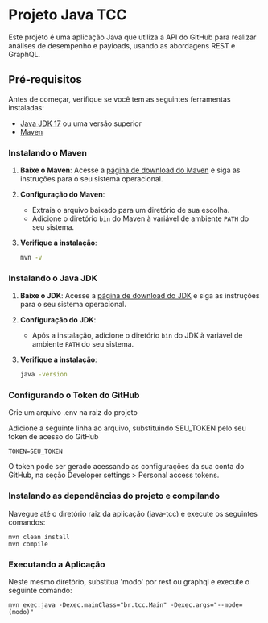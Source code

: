 # Projeto Java TCC

Este projeto é uma aplicação Java que utiliza a API do GitHub para realizar análises de desempenho e payloads, usando as abordagens REST e GraphQL.

## Pré-requisitos

Antes de começar, verifique se você tem as seguintes ferramentas instaladas:

- [Java JDK 17](https://www.oracle.com/java/technologies/javase-jdk17-downloads.html) ou uma versão superior
- [Maven](https://maven.apache.org/download.cgi)

### Instalando o Maven

1. **Baixe o Maven**: Acesse a [página de download do Maven](https://maven.apache.org/download.cgi) e siga as instruções para o seu sistema operacional.
   
2. **Configuração do Maven**:
   - Extraia o arquivo baixado para um diretório de sua escolha.
   - Adicione o diretório `bin` do Maven à variável de ambiente `PATH` do seu sistema.

3. **Verifique a instalação**:
    ```bash
   mvn -v

### Instalando o Java JDK

1. **Baixe o JDK**: Acesse a [página de download do JDK](https://www.oracle.com/java/technologies/javase-jdk17-downloads.html) e siga as instruções para o seu sistema operacional.
   
2. **Configuração do JDK**:
   - Após a instalação, adicione o diretório `bin` do JDK à variável de ambiente `PATH` do seu sistema.

3. **Verifique a instalação**:
    ```bash
   java -version

### Configurando o Token do GitHub

Crie um arquivo .env na raiz do projeto

Adicione a seguinte linha ao arquivo, substituindo SEU_TOKEN pelo seu token de acesso do GitHub

    TOKEN=SEU_TOKEN

O token pode ser gerado acessando as configurações da sua conta do GitHub, na seção Developer settings > Personal access tokens.

### Instalando as dependências do projeto e compilando

Navegue até o diretório raiz da aplicação (java-tcc) e execute os seguintes comandos:

    mvn clean install
    mvn compile


### Executando a Aplicação

Neste mesmo diretório, substitua 'modo' por rest ou graphql e execute o seguinte comando:

    mvn exec:java -Dexec.mainClass="br.tcc.Main" -Dexec.args="--mode=(modo)"
